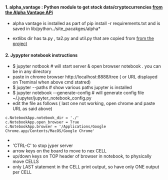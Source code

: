 

#### 1. alpha_vantage : Python module to get stock data/cryptocurrencies [from the Alpha Vantage APi](https://github.com/RomelTorres/alpha_vantage)

- alpha vantage is installed as part of pip install -r requirements.txt and is saved in lib/python../site_pacakges/alpha*

- extlibs dir has  ta.py , ta2.py and util.py that are copied from [from the project](https://github.com/bukosabino/financial-forecasting-challenge-gresearch)


####  2. Jypypter notebook instructions
 - $ jupyter notbook   # will start server & open browser notebook . you can be in any directory 
 -  paste in chrome browser http://localhost:8888/tree ( or URL displayed on Treminal when above cmd statred)
 - $ jupyter --paths   # show various paths jupyter is installed 
 - $ jupyter notebook --generate-config   # will generate config file ~/.jupyter/jupyter_notebook_config.py
 - edit the file as follows ( last one not working, open chrome and paste URL as said above)
 ```
 c.NotebookApp.notebook_dir = './'
 c.NotebookApp.open_browser = True
 c.NotebookApp.browser = '/Applications/Google Chrome.app/Contents/MacOS/Google Chrome'
 ```
 - 
 - 'CTRL-C' to stop jyper server
 - arrow keys on the board to move to nex CELL
 - up/down keys on TOP header of browser in notebook, to physically move CELLS
 - only LAST statement in the CELL print output, so have only ONE output per CELL